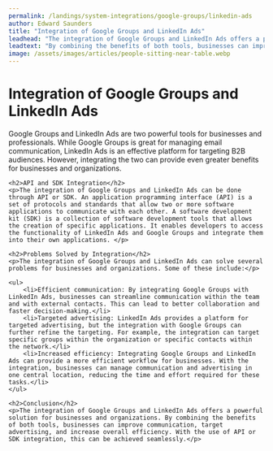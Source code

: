 ```yaml
---
permalink: /landings/system-integrations/google-groups/linkedin-ads
author: Edward Saunders
title: "Integration of Google Groups and LinkedIn Ads"
leadhead: "The integration of Google Groups and LinkedIn Ads offers a powerful solution for businesses and organizations"
leadtext: "By combining the benefits of both tools, businesses can improve communication, target advertising, and increase overall efficiency. With the use of API or SDK integration, this can be achieved seamlessly."
image: /assets/images/articles/people-sitting-near-table.webp
---
```

<div class="arttext">	<h1>Integration of Google Groups and LinkedIn Ads</h1>
	<p>Google Groups and LinkedIn Ads are two powerful tools for businesses and professionals. While Google Groups is great for managing email communication, LinkedIn Ads is an effective platform for targeting B2B audiences. However, integrating the two can provide even greater benefits for businesses and organizations. </p>

	<h2>API and SDK Integration</h2>
	<p>The integration of Google Groups and LinkedIn Ads can be done through API or SDK. An application programming interface (API) is a set of protocols and standards that allow two or more software applications to communicate with each other. A software development kit (SDK) is a collection of software development tools that allows the creation of specific applications. It enables developers to access the functionality of LinkedIn Ads and Google Groups and integrate them into their own applications. </p>

	<h2>Problems Solved by Integration</h2>
	<p>The integration of Google Groups and LinkedIn Ads can solve several problems for businesses and organizations. Some of these include:</p>

	<ul>
		<li>Efficient communication: By integrating Google Groups with LinkedIn Ads, businesses can streamline communication within the team and with external contacts. This can lead to better collaboration and faster decision-making.</li>
		<li>Targeted advertising: LinkedIn Ads provides a platform for targeted advertising, but the integration with Google Groups can further refine the targeting. For example, the integration can target specific groups within the organization or specific contacts within the network.</li>
		<li>Increased efficiency: Integrating Google Groups and LinkedIn Ads can provide a more efficient workflow for businesses. With the integration, businesses can manage communication and advertising in one central location, reducing the time and effort required for these tasks.</li>
	</ul>

	<h2>Conclusion</h2>
	<p>The integration of Google Groups and LinkedIn Ads offers a powerful solution for businesses and organizations. By combining the benefits of both tools, businesses can improve communication, target advertising, and increase overall efficiency. With the use of API or SDK integration, this can be achieved seamlessly.</p>
</div>